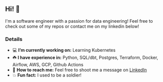 ## Hi! 👋 

I'm a software engineer with a passion for data engineering! Feel free to check out some of my repos or contact me on my linkedin below!

### Details
- 💻 **I’m currently working on:** Learning Kubernetes
- ☘️ **I have experience in:** Python, SQL/dbt, Postgres, Terraform, Docker, Airflow, AWS, GCP, Github Actions
- 💬 **How to reach me:** Feel free to shoot me a message on [LinkedIn](https://www.linkedin.com/in/marlonmoreira/)
- 💥 **Fun fact:** I used to be a soldier!
